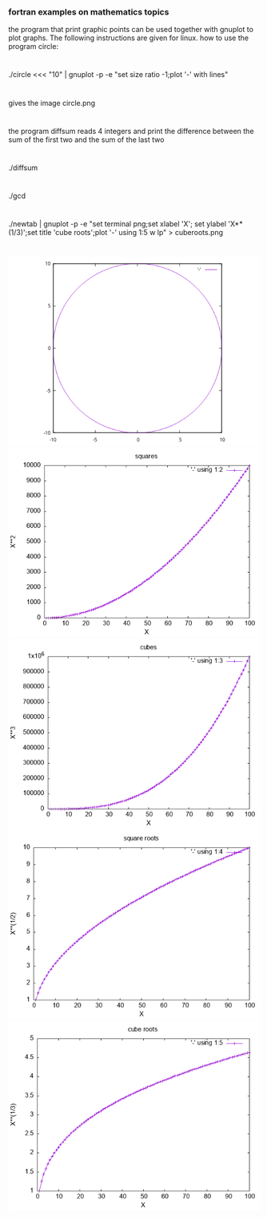 ### fortran examples on mathematics topics
the program that print graphic points
can be used together with gnuplot to plot graphs.
The following instructions are given for linux.
how to use the program circle:
#
./circle <<< "10" | gnuplot -p -e "set size ratio -1;plot '-' with lines"
#
gives the image circle.png
#
the program diffsum reads 4 integers and print the difference
between the sum of the first two and the sum
of the last two
#
./diffsum
#
./gcd
#
./newtab  | gnuplot -p -e "set terminal png;set xlabel 'X'; set ylabel 'X**(1/3)';set title 'cube roots';plot '-' using 1:5 w lp" > cuberoots.png
#
![circle plot](circle.png "Circle")
![squares plot](squares.png "Squares")
![cubes plot](cubes.png "Cubes")
![square roots plot](sqroots.png "Square Roots")
![cubic roots plot](cuberoots.png "Cubic Roots")


